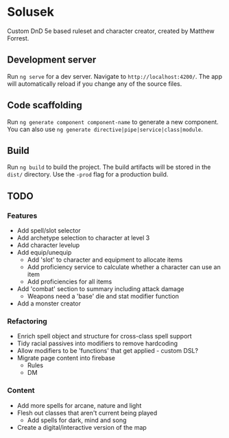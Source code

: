 # Solusek

Custom DnD 5e based ruleset and character creator, created by Matthew Forrest. 

## Development server

Run `ng serve` for a dev server. Navigate to `http://localhost:4200/`. The app will automatically reload if you change any of the source files.

## Code scaffolding

Run `ng generate component component-name` to generate a new component. You can also use `ng generate directive|pipe|service|class|module`.

## Build

Run `ng build` to build the project. The build artifacts will be stored in the `dist/` directory. Use the `-prod` flag for a production build.

## TODO

### Features

* Add spell/slot selector
* Add archetype selection to character at level 3
* Add character levelup
* Add equip/unequip
  * Add 'slot' to character and equipment to allocate items 
  * Add proficiency service to calculate whether a character can use an item
  * Add proficiencies for all items
* Add 'combat' section to summary including attack damage
  * Weapons need a 'base' die and stat modifier function
* Add a monster creator

### Refactoring

* Enrich spell object and structure for cross-class spell support
* Tidy racial passives into modifiers to remove hardcoding
* Allow modifiers to be 'functions' that get applied - custom DSL?
* Migrate page content into firebase
  * Rules
  * DM


### Content

* Add more spells for arcane, nature and light
* Flesh out classes that aren't current being played
  * Add spells for dark, mind and song
* Create a digital/interactive version of the map




